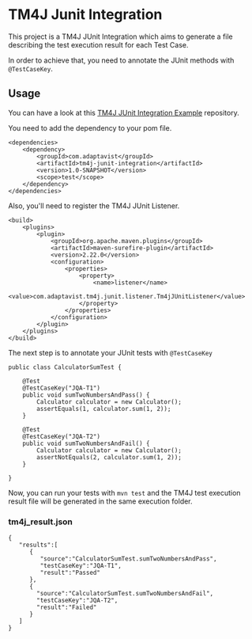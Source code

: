 # TM4J Junit Integration

This project is a TM4J JUnit Integration which aims to generate a file describing the test execution result for each Test Case.

In order to achieve that, you need to annotate the JUnit methods with ```@TestCaseKey```.


## Usage

You can have a look at this [TM4J JUnit Integration Example](https://stash.adaptavist.com/projects/ATM/repos/tm4j-junit-integration-example/browse) repository.

You need to add the dependency to your pom file.

```
<dependencies>
    <dependency>
        <groupId>com.adaptavist</groupId>
        <artifactId>tm4j-junit-integration</artifactId>
        <version>1.0-SNAPSHOT</version>
        <scope>test</scope>
    </dependency>
</dependencies>
```

Also, you'll need to register the TM4J JUnit Listener.

```
<build>
    <plugins>
        <plugin>
            <groupId>org.apache.maven.plugins</groupId>
            <artifactId>maven-surefire-plugin</artifactId>
            <version>2.22.0</version>
            <configuration>
                <properties>
                    <property>
                        <name>listener</name>
                        <value>com.adaptavist.tm4j.junit.listener.Tm4jJUnitListener</value>
                    </property>
                </properties>
            </configuration>
        </plugin>
    </plugins>
</build>
```


The next step is to annotate your JUnit tests with ```@TestCaseKey```

```
public class CalculatorSumTest {

    @Test
    @TestCaseKey("JQA-T1")
    public void sumTwoNumbersAndPass() {
        Calculator calculator = new Calculator();
        assertEquals(1, calculator.sum(1, 2));
    }

    @Test
    @TestCaseKey("JQA-T2")
    public void sumTwoNumbersAndFail() {
        Calculator calculator = new Calculator();
        assertNotEquals(2, calculator.sum(1, 2));
    }

}

```


Now, you can run your tests with ```mvn test``` and the TM4J test execution result file will be generated in the same execution folder.

### tm4j_result.json

```
{
   "results":[
      {
         "source":"CalculatorSumTest.sumTwoNumbersAndPass",
         "testCaseKey":"JQA-T1",
         "result":"Passed"
      },
      {
        "source":"CalculatorSumTest.sumTwoNumbersAndFail",
        "testCaseKey":"JQA-T2",
        "result":"Failed"
      }
   ]
}
```